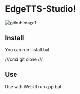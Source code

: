 # EdgeTTS-Studio!


![githubimage1](https://github.com/user-attachments/assets/8fc73f85-dfc2-4966-955e-9abbcffb87e9)

## Install

You can run install.bat 

///cmd
  git clone 
///

## Use 

Use with WebUI run app.bat
